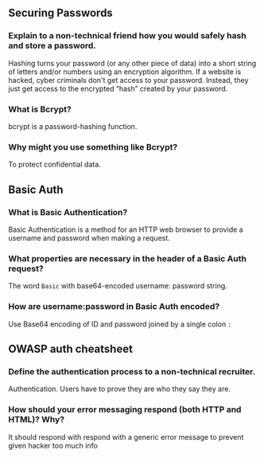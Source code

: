 
## Securing Passwords

### Explain to a non-technical friend how you would safely hash and store a password.
   Hashing turns your password (or any other piece of data) into a short string of letters and/or numbers using an encryption algorithm. If a website is hacked, cyber criminals don't get access to your password. Instead, they just get access to the encrypted “hash” created by your password.

### What is Bcrypt?
  bcrypt is a password-hashing function.
  
### Why might you use something like Bcrypt?
  To protect confidential data.


## Basic Auth

### What is Basic Authentication?
  Basic Authentication is a method for an HTTP web browser to provide a username and password when making a request.

### What properties are necessary in the header of a Basic Auth request?
  The word `Basic` with base64-encoded username: password string.

### How are username:password in Basic Auth encoded?
  Use  Base64 encoding of ID and password joined by a single colon `:`

  
## OWASP auth cheatsheet

### Define the authentication process to a non-technical recruiter.
Authentication. Users have to prove they are who they say they are.

### How should your error messaging respond (both HTTP and HTML)? Why?
It should respond with respond with a generic error message to prevent given hacker too much info 
